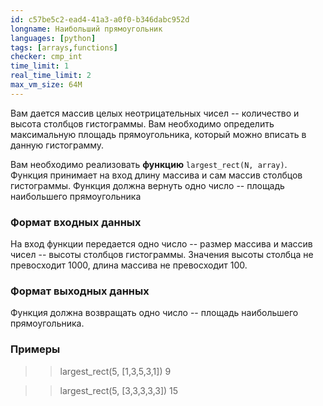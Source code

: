 ```yaml
---
id: c57be5c2-ead4-41a3-a0f0-b346dabc952d
longname: Наибольший прямоугольник
languages: [python]
tags: [arrays,functions]
checker: cmp_int
time_limit: 1
real_time_limit: 2
max_vm_size: 64M
---
```


Вам дается массив целых неотрицательных чисел -- количество и высота столбцов гистограммы. Вам необходимо определить максимальную площадь прямоугольника, который можно вписать в данную гистограмму. 

Вам необходимо реализовать **функцию** `largest_rect(N, array)`. Функция принимает на вход длину массива и сам массив столбцов гистограммы. Функция должна вернуть одно число -- площадь наибольшего прямоугольника

### Формат входных данных

На вход функции передается одно число -- размер массива и массив чисел -- высоты столбцов гистограммы. Значения высоты столбца не превосходит 1000, длина массива не превосходит 100.

### Формат выходных данных

Функция должна возвращать одно число -- площадь наибольшего прямоугольника.

### Примеры

>> largest_rect(5, [1,3,5,3,1])
>> 9

>> largest_rect(5, [3,3,3,3,3])
>> 15


